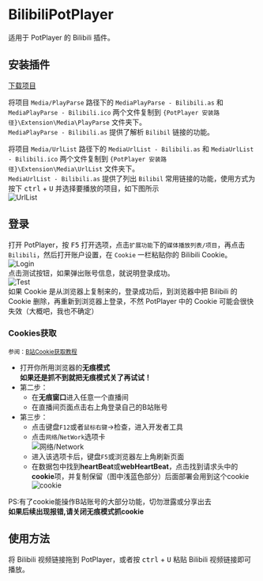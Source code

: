 # BilibiliPotPlayer
适用于 PotPlayer 的 Bilibili 插件。

## 安装插件
[下载项目](https://github.com/chen310/BilibiliPotPlayer/archive/refs/heads/master.zip)

将项目 `Media/PlayParse` 路径下的 `MediaPlayParse - Bilibili.as` 和 `MediaPlayParse - Bilibili.ico` 两个文件复制到 `{PotPlayer 安装路径}\Extension\Media\PlayParse` 文件夹下。<br>
`MediaPlayParse - Bilibili.as` 提供了解析 `Bilibil` 链接的功能。<br>

将项目 `Media/UrlList` 路径下的 `MediaUrlList - Bilibili.as` 和 `MediaUrlList - Bilibili.ico` 两个文件复制到 `{PotPlayer 安装路径}\Extension\Media\UrlList` 文件夹下。<br>
`MediaUrlList - Bilibili.as` 提供了列出 `Bilibil` 常用链接的功能，使用方式为按下 <kbd>ctrl</kbd> + <kbd>U</kbd> 并选择要播放的项目，如下图所示<br>
![UrlList](https://cdn.jsdelivr.net/gh/chen310/BilibiliPotPlayer/public/urllist.png)<br>

## 登录
打开 PotPlayer，按 <kbd>F5</kbd> 打开选项，点击`扩展功能`下的`媒体播放列表/项目`，再点击 `Bilibili`，然后打开账户设置，在 `Cookie` 一栏粘贴你的 Bilibili Cookie。<br>
![Login](https://cdn.jsdelivr.net/gh/chen310/BilibiliPotPlayer/public/login.png)<br>
点击测试按钮，如果弹出账号信息，就说明登录成功。<br>
![Test](https://cdn.jsdelivr.net/gh/chen310/BilibiliPotPlayer/public/test.png)<br>
如果 Cookie 是从浏览器上复制来的，登录成功后，到浏览器中把 Bilibili 的 Cookie 删除，再重新到浏览器上登录，不然 PotPlayer 中的 Cookie 可能会很快失效（大概吧，我也不确定）<br>
### Cookies获取
<small>参阅：<a href="https://github.com/XiaoMiku01/bili-live-heart/blob/master/doc_old/bili.md">B站Cookie获取教程</a></small>
- 打开你所用浏览器的**无痕模式**  <br>**如果还是抓不到就把无痕模式关了再试试！**
- 第二步：  
  - 在**无痕窗口**进入任意一个直播间  
  - 在直播间页面点击右上角登录自己的B站账号  
- 第三步：  
  - 点击键盘`F12`或者`鼠标右键`->检查，进入开发者工具  
  - 点击`网络`/`NetWork`选项卡  <br>
  ![网络/Network](http://i0.hdslb.com/bfs/album/4717448339d26a412ba23215d3ce674c549adf4f.png)  
  - 进入该选项卡后，键盘`F5`或浏览器左上角刷新页面  
  - 在数据包中找到**heartBeat**或**webHeartBeat**，点击找到请求头中的**cookie**项，并复制保留（图中浅蓝色部分）后面部署会用到这个cookie  <br>
  ![cookie](http://i0.hdslb.com/bfs/album/01c052ec17757a34f6a256f03523efa89c3e4d56.jpg)  

PS:有了cookie能操作B站账号的大部分功能，切勿泄露或分享出去<br>
**如果后续出现报错,请关闭无痕模式抓cookie**
## 使用方法
将 Bilibili 视频链接拖到 PotPlayer，或者按 <kbd>ctrl</kbd> + <kbd>U</kbd> 粘贴 Bilibili 视频链接即可播放。<br>
